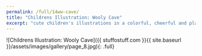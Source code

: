 ```yaml
---
permalink: /full/14ww-cave/
title: "Childrens Illustration: Wooly Cave"
excerpt: "cute children's illustrations in a colorful, cheerful and playful setting, bringing a bright smile to the kid inside."
---
```


![Childrens Illustration: Wooly Cave]({{ stuffostuff.com }}{{ site.baseurl }}/assets/images/gallery/page_8.jpg){: .full}